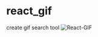 # react_gif
create gif search tool
![React-GIF](https://user-images.githubusercontent.com/52837649/85192177-8c2c4380-b28f-11ea-8050-bb3c1be8eaf5.gif)

